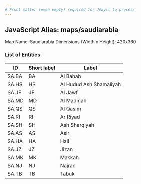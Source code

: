 ```yaml
---
# Front matter (even empty) required for Jekyll to process
---
```


## JavaScript Alias: maps/saudiarabia

Map Name: Saudiarabia
Dimensions (Width x Height): 420x360





### List of Entities

ID | Short label | Label
---|---|---|
SA.BA|BA|Al Bahah
SA.HS|HS|Al Hudud Ash Shamaliyah
SA.JF|JF|Al Jawf
SA.MD|MD|Al Madinah
SA.QS|QS|Al Qasim
SA.RI|RI|Ar Riyad
SA.SH|SH|Ash Sharqiyah
SA.AS|AS|Asir
SA.HA|HA|Hail
SA.JZ|JZ|Jizan
SA.MK|MK|Makkah
SA.NJ|NJ|Najran
SA.TB|TB|Tabuk

